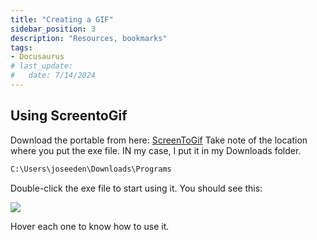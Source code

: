 ```yaml
---
title: "Creating a GIF"
sidebar_position: 3
description: "Resources, bookmarks"
tags: 
- Docusaurus
# last_update:
#   date: 7/14/2024
---
```



## Using ScreentoGif 

Download the portable from here: [ScreenToGif](https://www.screentogif.com/)
Take note of the location where you put the exe file. IN my case, I put it in my Downloads folder.

```bash
C:\Users\joseeden\Downloads\Programs
```

Double-click the exe file to start using it. You should see this:

![](/img/docs/1101-using-screentogif-docs.png)

Hover each one to know how to use it.
